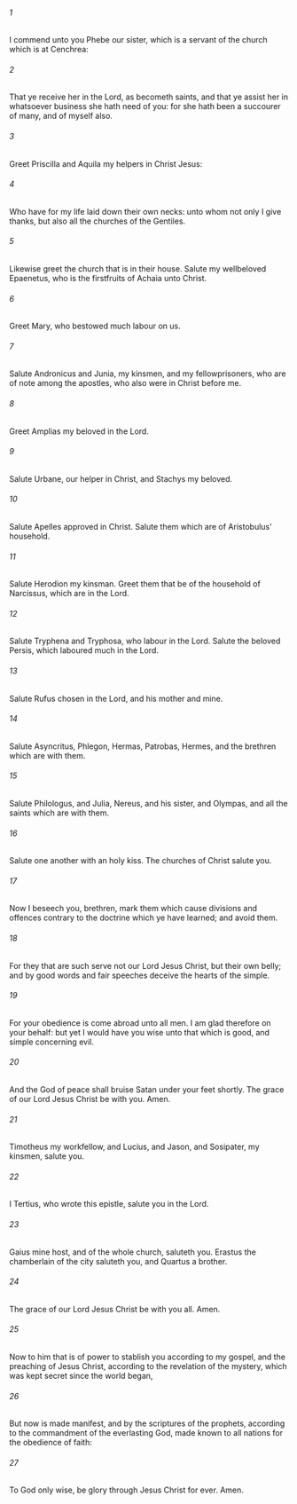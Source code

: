 ###### 1
I commend unto you Phebe our sister, which is a servant of the church which is at Cenchrea:

###### 2
That ye receive her in the Lord, as becometh saints, and that ye assist her in whatsoever business she hath need of you: for she hath been a succourer of many, and of myself also.

###### 3
Greet Priscilla and Aquila my helpers in Christ Jesus:

###### 4
Who have for my life laid down their own necks: unto whom not only I give thanks, but also all the churches of the Gentiles.

###### 5
Likewise greet the church that is in their house. Salute my wellbeloved Epaenetus, who is the firstfruits of Achaia unto Christ.

###### 6
Greet Mary, who bestowed much labour on us.

###### 7
Salute Andronicus and Junia, my kinsmen, and my fellowprisoners, who are of note among the apostles, who also were in Christ before me.

###### 8
Greet Amplias my beloved in the Lord.

###### 9
Salute Urbane, our helper in Christ, and Stachys my beloved.

###### 10
Salute Apelles approved in Christ. Salute them which are of Aristobulus' household.

###### 11
Salute Herodion my kinsman. Greet them that be of the household of Narcissus, which are in the Lord.

###### 12
Salute Tryphena and Tryphosa, who labour in the Lord. Salute the beloved Persis, which laboured much in the Lord.

###### 13
Salute Rufus chosen in the Lord, and his mother and mine.

###### 14
Salute Asyncritus, Phlegon, Hermas, Patrobas, Hermes, and the brethren which are with them.

###### 15
Salute Philologus, and Julia, Nereus, and his sister, and Olympas, and all the saints which are with them.

###### 16
Salute one another with an holy kiss. The churches of Christ salute you.

###### 17
Now I beseech you, brethren, mark them which cause divisions and offences contrary to the doctrine which ye have learned; and avoid them.

###### 18
For they that are such serve not our Lord Jesus Christ, but their own belly; and by good words and fair speeches deceive the hearts of the simple.

###### 19
For your obedience is come abroad unto all men. I am glad therefore on your behalf: but yet I would have you wise unto that which is good, and simple concerning evil.

###### 20
And the God of peace shall bruise Satan under your feet shortly. The grace of our Lord Jesus Christ be with you. Amen.

###### 21
Timotheus my workfellow, and Lucius, and Jason, and Sosipater, my kinsmen, salute you.

###### 22
I Tertius, who wrote this epistle, salute you in the Lord.

###### 23
Gaius mine host, and of the whole church, saluteth you. Erastus the chamberlain of the city saluteth you, and Quartus a brother.

###### 24
The grace of our Lord Jesus Christ be with you all. Amen.

###### 25
Now to him that is of power to stablish you according to my gospel, and the preaching of Jesus Christ, according to the revelation of the mystery, which was kept secret since the world began,

###### 26
But now is made manifest, and by the scriptures of the prophets, according to the commandment of the everlasting God, made known to all nations for the obedience of faith:

###### 27
To God only wise, be glory through Jesus Christ for ever. Amen.

